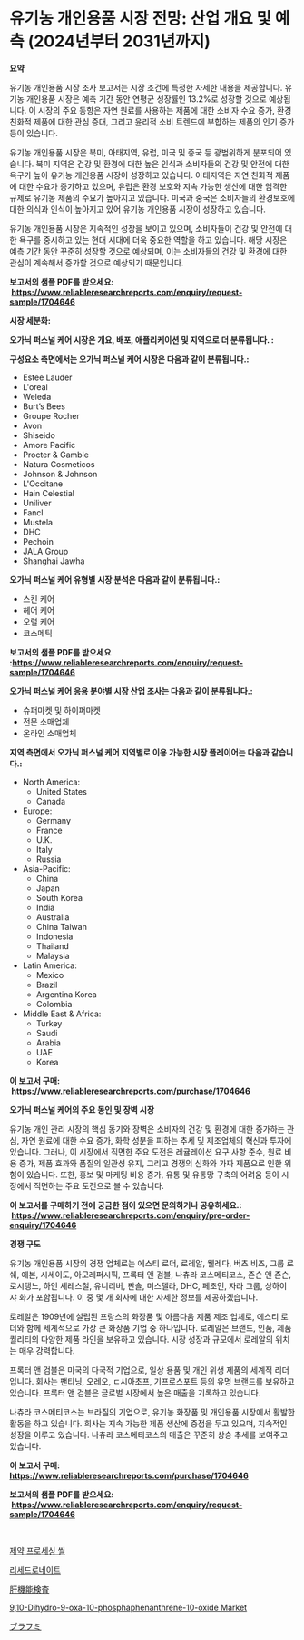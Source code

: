 <p><h1>유기농 개인용품 시장 전망: 산업 개요 및 예측 (2024년부터 2031년까지)</h1></p><p><strong>요약</strong></p>
<p><p>유기농 개인용품 시장 조사 보고서는 시장 조건에 특정한 자세한 내용을 제공합니다. 유기농 개인용품 시장은 예측 기간 동안 연평균 성장률인 13.2%로 성장할 것으로 예상됩니다. 이 시장의 주요 동향은 자연 원료를 사용하는 제품에 대한 소비자 수요 증가, 환경 친화적 제품에 대한 관심 증대, 그리고 윤리적 소비 트렌드에 부합하는 제품의 인기 증가 등이 있습니다.</p><p>유기농 개인용품 시장은 북미, 아태지역, 유럽, 미국 및 중국 등 광범위하게 분포되어 있습니다. 북미 지역은 건강 및 환경에 대한 높은 인식과 소비자들의 건강 및 안전에 대한 욕구가 높아 유기농 개인용품 시장이 성장하고 있습니다. 아태지역은 자연 친화적 제품에 대한 수요가 증가하고 있으며, 유럽은 환경 보호와 지속 가능한 생산에 대한 엄격한 규제로 유기농 제품의 수요가 높아지고 있습니다. 미국과 중국은 소비자들의 환경보호에 대한 의식과 인식이 높아지고 있어 유기농 개인용품 시장이 성장하고 있습니다.</p><p>유기농 개인용품 시장은 지속적인 성장을 보이고 있으며, 소비자들이 건강 및 안전에 대한 욕구를 중시하고 있는 현대 시대에 더욱 중요한 역할을 하고 있습니다. 해당 시장은 예측 기간 동안 꾸준히 성장할 것으로 예상되며, 이는 소비자들의 건강 및 환경에 대한 관심이 계속해서 증가할 것으로 예상되기 때문입니다.</p></p>
<p><strong>보고서의 샘플 PDF를 받으세요: &nbsp;<a href="https://www.reliableresearchreports.com/enquiry/request-sample/1704646">https://www.reliableresearchreports.com/enquiry/request-sample/1704646</a></strong></p>
<p><strong>시장 세분화:</strong></p>
<p><strong> 오가닉 퍼스널 케어 시장은 개요, 배포, 애플리케이션 및 지역으로 더 분류됩니다. :</strong></p>
<p><strong>구성요소 측면에서는 오가닉 퍼스널 케어 시장은 다음과 같이 분류됩니다.:</strong></p>
<p><ul><li>Estee Lauder</li><li>L'oreal</li><li>Weleda</li><li>Burt’s Bees</li><li>Groupe Rocher</li><li>Avon</li><li>Shiseido</li><li>Amore Pacific</li><li>Procter & Gamble</li><li>Natura Cosmeticos</li><li>Johnson & Johnson</li><li>L'Occitane</li><li>Hain Celestial</li><li>Uniliver</li><li>Fancl</li><li>Mustela</li><li>DHC</li><li>Pechoin</li><li>JALA Group</li><li>Shanghai Jawha</li></ul></p>
<p><strong> 오가닉 퍼스널 케어 유형별 시장 분석은 다음과 같이 분류됩니다.:</strong></p>
<p><ul><li>스킨 케어</li><li>헤어 케어</li><li>오럴 케어</li><li>코스메틱</li></ul></p>
<p><strong>보고서의 샘플 PDF를 받으세요 :<a href="https://www.reliableresearchreports.com/enquiry/request-sample/1704646">https://www.reliableresearchreports.com/enquiry/request-sample/1704646</a></strong></p>
<p><strong> 오가닉 퍼스널 케어 응용 분야별 시장 산업 조사는 다음과 같이 분류됩니다.:</strong></p>
<p><ul><li>슈퍼마켓 및 하이퍼마켓</li><li>전문 소매업체</li><li>온라인 소매업체</li></ul></p>
<p><strong>지역 측면에서 오가닉 퍼스널 케어 지역별로 이용 가능한 시장 플레이어는 다음과 같습니다.:</strong></p>
<p><ul>
    <li>
        North America:
        <ul>
            <li>United States</li>
            <li>Canada</li>
        </ul>
    </li>
    <li>
        Europe:
        <ul>
            <li>Germany</li>
            <li>France</li>
            <li>U.K.</li>
            <li>Italy</li>
            <li>Russia</li>
        </ul>
    </li>
    <li>
        Asia-Pacific:
        <ul>
            <li>China</li>
            <li>Japan</li>
            <li>South Korea</li>
            <li>India</li>
            <li>Australia</li>
            <li>China Taiwan</li>
            <li>Indonesia</li>
            <li>Thailand</li>
            <li>Malaysia</li>
        </ul>
    </li>
    <li>
        Latin America:
        <ul>
            <li>Mexico</li>
            <li>Brazil</li>
            <li>Argentina Korea</li>
            <li>Colombia</li>
        </ul>
    </li>
    <li>
        Middle East & Africa:
        <ul>
            <li>Turkey</li>
            <li>Saudi</li>
            <li>Arabia</li>
            <li>UAE</li>
            <li>Korea</li>
        </ul>
    </li>
    </ul></p>
<p><strong>이 보고서 구매: &nbsp;<a href="https://www.reliableresearchreports.com/purchase/1704646">https://www.reliableresearchreports.com/purchase/1704646</a></strong></p>
<p><strong>오가닉 퍼스널 케어의 주요 동인 및 장벽 시장</strong></p>
<p><p>유기농 개인 관리 시장의 핵심 동기와 장벽은 소비자의 건강 및 환경에 대한 증가하는 관심, 자연 원료에 대한 수요 증가, 화학 성분을 피하는 추세 및 제조업체의 혁신과 투자에 있습니다. 그러나, 이 시장에서 직면한 주요 도전은 레귤레이션 요구 사항 준수, 원료 비용 증가, 제품 효과와 품질의 일관성 유지, 그리고 경쟁의 심화와 가짜 제품으로 인한 위험이 있습니다. 또한, 홍보 및 마케팅 비용 증가, 유통 및 유통망 구축의 어려움 등이 시장에서 직면하는 주요 도전으로 볼 수 있습니다.</p></p>
<p><strong>이 보고서를 구매하기 전에 궁금한 점이 있으면 문의하거나 공유하세요.: &nbsp;<a href="https://www.reliableresearchreports.com/enquiry/pre-order-enquiry/1704646">https://www.reliableresearchreports.com/enquiry/pre-order-enquiry/1704646</a></strong></p>
<p><strong>경쟁 구도</strong></p>
<p><p>유기농 개인용품 시장의 경쟁 업체로는 에스티 로더, 로레알, 웰레다, 버츠 비즈, 그룹 로쉐, 에본, 시세이도, 아모레퍼시픽, 프록터 앤 검블, 나츄라 코스메티코스, 존슨 앤 존슨, 로시탱느, 하인 세레스철, 유니리버, 판슬, 미스텔라, DHC, 페초인, 자라 그룹, 상하이 쟈 화가 포함됩니다. 이 중 몇 개 회사에 대한 자세한 정보를 제공하겠습니다.</p><p>로레알은 1909년에 설립된 프랑스의 화장품 및 아름다움 제품 제조 업체로, 에스티 로더와 함께 세계적으로 가장 큰 화장품 기업 중 하나입니다. 로레알은 브랜드, 인품, 제품 퀄리티의 다양한 제품 라인을 보유하고 있습니다. 시장 성장과 규모에서 로레알의 위치는 매우 강력합니다.</p><p>프록터 앤 검블은 미국의 다국적 기업으로, 일상 용품 및 개인 위생 제품의 세계적 리더입니다. 회사는 팬티닝, 오레오, ㄷ시아초프, 기프로스포트 등의 유명 브랜드를 보유하고 있습니다. 프록터 앤 검블은 글로벌 시장에서 높은 매출을 기록하고 있습니다. </p><p>나츄라 코스메티코스는 브라질의 기업으로, 유기농 화장품 및 개인용품 시장에서 활발한 활동을 하고 있습니다. 회사는 지속 가능한 제품 생산에 중점을 두고 있으며, 지속적인 성장을 이루고 있습니다. 나츄라 코스메티코스의 매출은 꾸준히 상승 추세를 보여주고 있습니다.</p></p>
<p><strong>이 보고서 구매: &nbsp; <a href="https://www.reliableresearchreports.com/purchase/1704646">https://www.reliableresearchreports.com/purchase/1704646</a></strong></p>
<p><strong>보고서의 샘플 PDF를 받으세요: &nbsp;<a href="https://www.reliableresearchreports.com/enquiry/request-sample/1704646">https://www.reliableresearchreports.com/enquiry/request-sample/1704646</a></strong><strong></strong></p>
<p>&nbsp;</p>
<p><p><a href="https://medium.com/@bobbykihnyt57786/%EC%A0%9C%EC%95%BD-%EC%B2%98%EB%A6%AC-%EC%8B%9C%EC%9E%A5%EB%B0%80%EB%B4%89-%EC%8B%9C%EC%9E%A5-%EC%9D%B8%EC%82%AC%EC%9D%B4%ED%8A%B8-%EC%8B%9C%EC%9E%A5-%EB%8F%99%ED%96%A5-%EC%84%B1%EC%9E%A5-2024%EB%85%84%EB%B6%80%ED%84%B0-2031%EB%85%84%EA%B9%8C%EC%A7%80-%EC%98%88%EC%83%81%EB%90%9C-%EC%88%98%EC%9D%B5-b81e28b9b27c">제약 프로세싱 씰</a></p><p><a href="https://github.com/vsckjg50460/Market-Research-Report-List-1/blob/main/61008642809.md">리세드로네이트</a></p><p><a href="https://medium.com/@at15984/%E8%82%9D%E6%A9%9F%E8%83%BD%E6%A4%9C%E6%9F%BB%E5%B8%82%E5%A0%B4%E3%81%AE%E8%AA%BF%E6%9F%BB%E5%A0%B1%E5%91%8A%E6%9B%B8-%E3%81%9D%E3%81%AE%E6%AD%B4%E5%8F%B2%E3%81%8A%E3%82%88%E3%81%B32024%E5%B9%B4%E3%81%8B%E3%82%892031%E5%B9%B4%E3%81%BE%E3%81%A7%E3%81%AE%E4%BA%88%E6%B8%AC-eb93f3687968">肝機能検査</a></p><p><a href="https://issuu.com/reportprime-2/docs/910-dihydro-9-oxa-10-phosphaphenanthrene-10-oxide-">9,10-Dihydro-9-oxa-10-phosphaphenanthrene-10-oxide Market</a></p><p><a href="https://medium.com/@rebekaanderson14/%E3%83%96%E3%83%A9%E3%83%95%E3%83%9F%E5%B8%82%E5%A0%B4%E3%83%AC%E3%83%9D%E3%83%BC%E3%83%88%E3%81%AF-%E3%81%93%E3%81%AE%E5%B8%82%E5%A0%B4%E3%81%AE%E6%9C%80%E6%96%B0%E3%81%AE%E3%83%88%E3%83%AC%E3%83%B3%E3%83%89%E3%81%A8%E6%88%90%E9%95%B7%E6%A9%9F%E4%BC%9A%E3%82%92%E6%98%8E%E3%82%89%E3%81%8B%E3%81%AB%E3%81%97%E3%81%A6%E3%81%84%E3%81%BE%E3%81%99-1c94a7d247f1">ブラフミ</a></p></p>